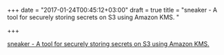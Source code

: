+++
date = "2017-01-24T00:45:12+03:00"
draft = true
title = "sneaker - A tool for securely storing secrets on S3 using Amazon KMS. "

+++

<p><a href="https://t.co/bHGks2zVmO">sneaker - A tool for securely storing secrets on S3 using Amazon KMS. </a></p>
